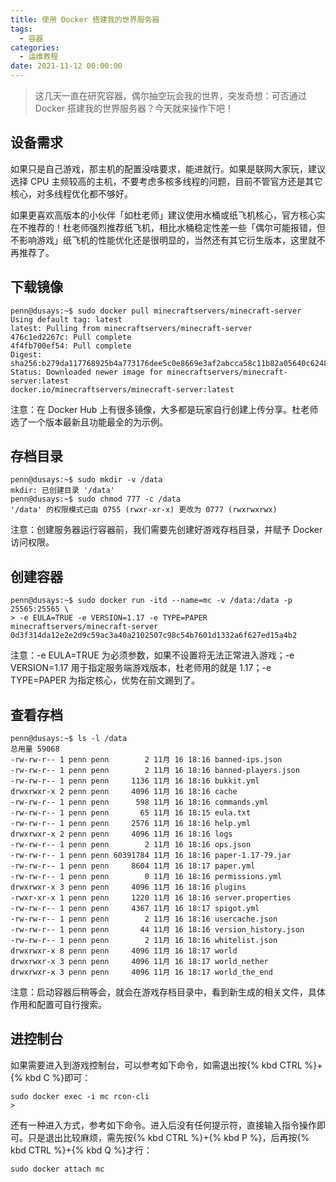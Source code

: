 ```yaml
---
title: 使用 Docker 搭建我的世界服务器
tags:
  - 容器
categories:
  - 运维教程
date: 2021-11-12 00:00:00
---
```


> 这几天一直在研究容器，偶尔抽空玩会我的世界，突发奇想：可否通过 Docker 搭建我的世界服务器？今天就来操作下吧！

<!-- more -->

## 设备需求

如果只是自己游戏，那主机的配置没啥要求，能进就行。如果是联网大家玩，建议选择 CPU 主频较高的主机，不要考虑多核多线程的问题，目前不管官方还是其它核心，对多线程优化都不够好。

如果更喜欢高版本的小伙伴「如杜老师」建议使用水桶或纸飞机核心，官方核心实在不推荐的！杜老师强烈推荐纸飞机，相比水桶稳定性差一些「偶尔可能报错，但不影响游戏」纸飞机的性能优化还是很明显的，当然还有其它衍生版本，这里就不再推荐了。

## 下载镜像

```
penn@dusays:~$ sudo docker pull minecraftservers/minecraft-server
Using default tag: latest
latest: Pulling from minecraftservers/minecraft-server
476c1ed2267c: Pull complete 
4f4fb700ef54: Pull complete 
Digest: sha256:b279da117768925b4a773176dee5c0e8669e3af2abcca58c11b82a05640c6248
Status: Downloaded newer image for minecraftservers/minecraft-server:latest
docker.io/minecraftservers/minecraft-server:latest
```

注意：在 Docker Hub 上有很多镜像，大多都是玩家自行创建上传分享。杜老师选了一个版本最新且功能最全的为示例。

## 存档目录

```
penn@dusays:~$ sudo mkdir -v /data
mkdir: 已创建目录 '/data'
penn@dusays:~$ sudo chmod 777 -c /data
'/data' 的权限模式已由 0755 (rwxr-xr-x) 更改为 0777 (rwxrwxrwx)
```

注意：创建服务器运行容器前，我们需要先创建好游戏存档目录，并赋予 Docker 访问权限。

## 创建容器

```
penn@dusays:~$ sudo docker run -itd --name=mc -v /data:/data -p 25565:25565 \
> -e EULA=TRUE -e VERSION=1.17 -e TYPE=PAPER minecraftservers/minecraft-server
0d3f314da12e2e2d9c59ac3a40a2102507c98c54b7601d1332a6f627ed15a4b2
```

注意：-e EULA=TRUE 为必须参数，如果不设置将无法正常进入游戏；-e VERSION=1.17 用于指定服务端游戏版本，杜老师用的就是 1.17；-e TYPE=PAPER 为指定核心，优势在前文踢到了。

## 查看存档

```
penn@dusays:~$ ls -l /data
总用量 59068
-rw-rw-r-- 1 penn penn        2 11月 16 18:16 banned-ips.json
-rw-rw-r-- 1 penn penn        2 11月 16 18:16 banned-players.json
-rw-rw-r-- 1 penn penn     1136 11月 16 18:16 bukkit.yml
drwxrwxr-x 2 penn penn     4096 11月 16 18:16 cache
-rw-rw-r-- 1 penn penn      598 11月 16 18:16 commands.yml
-rw-rw-r-- 1 penn penn       65 11月 16 18:15 eula.txt
-rw-rw-r-- 1 penn penn     2576 11月 16 18:16 help.yml
drwxrwxr-x 2 penn penn     4096 11月 16 18:16 logs
-rw-rw-r-- 1 penn penn        2 11月 16 18:16 ops.json
-rw-rw-r-- 1 penn penn 60391784 11月 16 18:16 paper-1.17-79.jar
-rw-rw-r-- 1 penn penn     8604 11月 16 18:17 paper.yml
-rw-rw-r-- 1 penn penn        0 11月 16 18:16 permissions.yml
drwxrwxr-x 3 penn penn     4096 11月 16 18:16 plugins
-rwxr-xr-x 1 penn penn     1220 11月 16 18:16 server.properties
-rw-rw-r-- 1 penn penn     4367 11月 16 18:17 spigot.yml
-rw-rw-r-- 1 penn penn        2 11月 16 18:16 usercache.json
-rw-rw-r-- 1 penn penn       44 11月 16 18:16 version_history.json
-rw-rw-r-- 1 penn penn        2 11月 16 18:16 whitelist.json
drwxrwxr-x 8 penn penn     4096 11月 16 18:17 world
drwxrwxr-x 3 penn penn     4096 11月 16 18:17 world_nether
drwxrwxr-x 3 penn penn     4096 11月 16 18:17 world_the_end
```

注意：启动容器后稍等会，就会在游戏存档目录中，看到新生成的相关文件，具体作用和配置可自行搜索。

## 进控制台

如果需要进入到游戏控制台，可以参考如下命令，如需退出按{% kbd CTRL %}+{% kbd C %}即可：

```
sudo docker exec -i mc rcon-cli
>
```

还有一种进入方式，参考如下命令。进入后没有任何提示符，直接输入指令操作即可。只是退出比较麻烦，需先按{% kbd CTRL %}+{% kbd P %}，后再按{% kbd CTRL %}+{% kbd Q %}才行：

```
sudo docker attach mc
```
